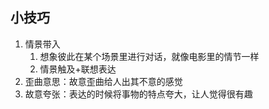 
## 小技巧

1. 情景带入
   1. 想象彼此在某个场景里进行对话，就像电影里的情节一样
   2. 情景触及+联想表达
2. 歪曲意思：故意歪曲给人出其不意的感觉
3. 故意夸张：表达的时候将事物的特点夸大，让人觉得很有趣
